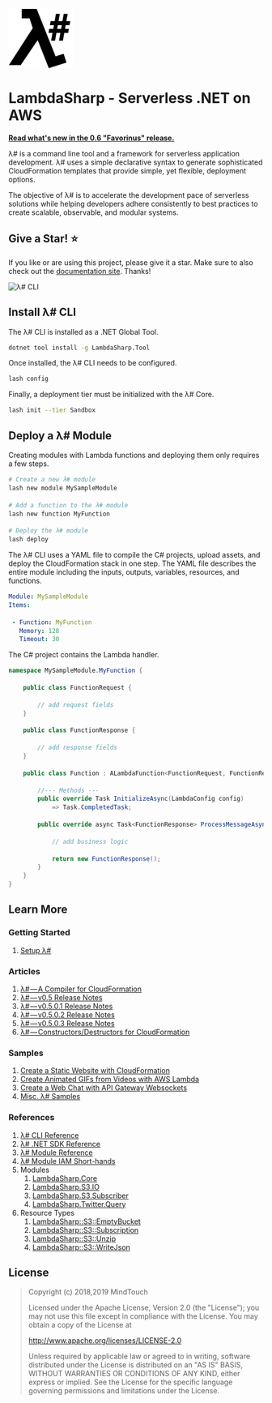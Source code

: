 ﻿![λ#](src/DocFx/images/LambdaSharpLogo.png)

# LambdaSharp - Serverless .NET on AWS

**[Read what's new in the 0.6 "Favorinus" release.](https://lambdasharp.net/articles/ReleaseNotes-Favorinus.html)**

λ# is a command line tool and a framework for serverless application development. λ# uses a simple declarative syntax to generate sophisticated CloudFormation templates that provide simple, yet flexible, deployment options.

The objective of λ# is to accelerate the development pace of serverless solutions while helping developers adhere consistently to best practices to create scalable, observable, and modular systems.

## Give a Star! :star:

If you like or are using this project, please give it a star. Make sure to also check out the [documentation site](https://lambdasharp.net). Thanks!

![λ# CLI](src/DocFx/images/LashAnsiColor-WIP.gif)

## Install λ# CLI

The λ# CLI is installed as a .NET Global Tool.

```bash
dotnet tool install -g LambdaSharp.Tool
```

Once installed, the λ# CLI needs to be configured.
```bash
lash config
```

Finally, a deployment tier must be initialized with the λ# Core.
```bash
lash init --tier Sandbox
```

## Deploy a λ# Module

Creating modules with Lambda functions and deploying them only requires a few steps.

```bash
# Create a new λ# module
lash new module MySampleModule

# Add a function to the λ# module
lash new function MyFunction

# Deploy the λ# module
lash deploy
```

The λ# CLI uses a YAML file to compile the C# projects, upload assets, and deploy the CloudFormation stack in one step. The YAML file describes the entire module including the inputs, outputs, variables, resources, and functions.

```yaml
Module: MySampleModule
Items:

 - Function: MyFunction
   Memory: 128
   Timeout: 30
```

The C# project contains the Lambda handler.

```csharp
namespace MySampleModule.MyFunction {

    public class FunctionRequest {

        // add request fields
    }

    public class FunctionResponse {

        // add response fields
    }

    public class Function : ALambdaFunction<FunctionRequest, FunctionResponse> {

        //--- Methods ---
        public override Task InitializeAsync(LambdaConfig config)
            => Task.CompletedTask;

        public override async Task<FunctionResponse> ProcessMessageAsync(FunctionRequest request) {

            // add business logic

            return new FunctionResponse();
        }
    }
}
```

## Learn More

### Getting Started

1. [Setup λ#](https://lambdasharp.net/articles/Setup.html)

### Articles

1. [λ# — A Compiler for CloudFormation](https://medium.com/mindtouch-engineering/%CE%BB-a-compiler-for-cloudformation-b35744e49d6c)
1. [λ# — v0.5 Release Notes](https://medium.com/mindtouch-engineering/%CE%BB-news-0-5-rc1-released-906bdfc059a)
1. [λ# — v0.5.0.1 Release Notes](https://medium.com/mindtouch-engineering/%CE%BB-v0-5-0-1-release-notes-f07966ace1c5)
1. [λ# — v0.5.0.2 Release Notes](https://medium.com/mindtouch-engineering/%CE%BB-v0-5-0-2-release-notes-69458b35bddd)
1. [λ# — v0.5.0.3 Release Notes](https://medium.com/mindtouch-engineering/%CE%BB-v0-5-0-3-release-notes-9d27082609c5)
1. [λ# — Constructors/Destructors for CloudFormation](https://medium.com/mindtouch-engineering/constructors-destructors-for-cloudformation-stacks-233de1b1fcca)

### Samples

1. [Create a Static Website with CloudFormation](https://github.com/LambdaSharp/StaticWebsite-Sample)
1. [Create Animated GIFs from Videos with AWS Lambda](https://github.com/LambdaSharp/GifMaker-Sample)
1. [Create a Web Chat with API Gateway Websockets](https://github.com/LambdaSharp/WebSocketsChat-Sample)
1. [Misc. λ# Samples](Samples/ReadMe.md)

### References

1. [λ# CLI Reference](https://lambdasharp.net/cli/ReadMe.html)
1. [λ# .NET SDK Reference](https://lambdasharp.net/sdk/index.html)
1. [λ# Module Reference](https://lambdasharp.net/module/Module.html)
1. [λ# Module IAM Short-hands](src/LambdaSharp.Tool/Resources/IAM-Mappings.yml)
1. Modules
    1. [LambdaSharp.Core](Modules/LambdaSharp.Core/ReadMe.md)
    1. [LambdaSharp.S3.IO](Modules/LambdaSharp.S3.IO/ReadMe.md)
    1. [LambdaSharp.S3.Subscriber](Modules/LambdaSharp.S3.Subscriber/ReadMe.md)
    1. [LambdaSharp.Twitter.Query](Modules/LambdaSharp.Twitter.Query/ReadMe.md)
1. Resource Types
    1. [LambdaSharp::S3::EmptyBucket](Modules/LambdaSharp.S3.IO/Docs/LambdaSharp-S3-EmptyBucket.md)
    1. [LambdaSharp::S3::Subscription](Modules/LambdaSharp.S3.Subscriber/Docs/LambdaSharp-S3-Subscription.md)
    1. [LambdaSharp::S3::Unzip](Modules/LambdaSharp.S3.IO/Docs/LambdaSharp-S3-Unzip.md)
    1. [LambdaSharp::S3::WriteJson](Modules/LambdaSharp.S3.IO/Docs/LambdaSharp-S3-WriteJson.md)

## License

> Copyright (c) 2018,2019 MindTouch
>
> Licensed under the Apache License, Version 2.0 (the "License");
> you may not use this file except in compliance with the License.
> You may obtain a copy of the License at
>
> http://www.apache.org/licenses/LICENSE-2.0
>
> Unless required by applicable law or agreed to in writing, software
> distributed under the License is distributed on an "AS IS" BASIS,
> WITHOUT WARRANTIES OR CONDITIONS OF ANY KIND, either express or implied.
> See the License for the specific language governing permissions and
> limitations under the License.
